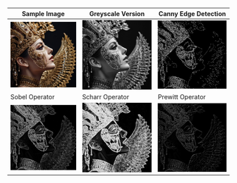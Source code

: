 | Sample Image                     | Greyscale Version                  | Canny Edge Detection               |
|-----------------------------------|------------------------------------|------------------------------------|
| ![Sample Image](https://github.com/Adrija-G/DigitalImageProcessing/blob/main/Images/sample.jpg) | ![Greyscale Version](https://github.com/Adrija-G/DigitalImageProcessing/blob/main/Images/greyscaleversion.jpeg) | ![Canny Edge Detection](https://github.com/Adrija-G/DigitalImageProcessing/blob/main/Images/CannyEdgeDetection.jpeg) |
| Sobel Operator                   | Scharr Operator                    | Prewitt Operator                   |
| ![Sobel Operator](https://github.com/Adrija-G/DigitalImageProcessing/blob/main/Images/SobelOperator.jpeg) | ![Scharr Operator](https://github.com/Adrija-G/DigitalImageProcessing/blob/main/Images/ScharrOperator.jpeg) | ![Prewitt Operator](https://github.com/Adrija-G/DigitalImageProcessing/blob/main/Images/PrewittOperator.jpeg) |


